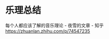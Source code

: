 # 乐理总结


















每个人都应该了解的音乐理论 \- 夜雪的文章 \- 知乎 https://zhuanlan.zhihu.com/p/74547235



























